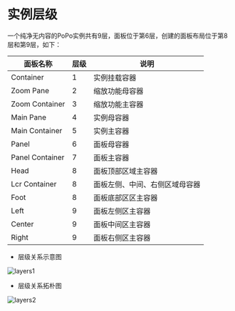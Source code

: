 # 实例层级

一个纯净无内容的PoPo实例共有9层，面板位于第6层，创建的面板布局位于第8层和第9层，如下：

|面板名称|层级|说明|
|-|-|-|
|Container|1|实例挂载容器|
|Zoom Pane|2|缩放功能母容器|
|Zoom Container|3|缩放功能主容器|
|Main Pane|4|实例母容器|
|Main Container|5|实例主容器|
|Panel|6|面板母容器|
|Panel Container|7|面板主容器|
|Head|8|面板顶部区域主容器|
|Lcr Container|8|面板左侧、中间、右侧区域母容器|
|Foot|8|面板底部区区主容器|
|Left|9|面板左侧区主容器|
|Center|9|面板中间区主容器|
|Right|9|面板右侧区主容器|


- 层级关系示意图

![layers1](_images/layers2.png)

- 层级关系拓朴图

![layers2](_images/layers.png)